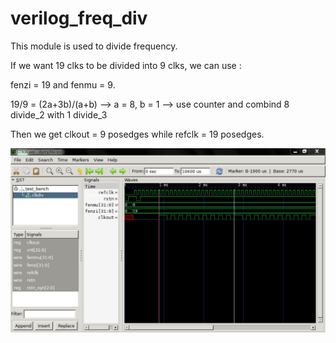 # verilog_freq_div

This module is used to divide frequency.

 If we want 19 clks to be divided into 9 clks, we can use : 

 fenzi = 19 and fenmu = 9.
 
 19/9 = (2a+3b)/(a+b) --> a = 8, b = 1 --> use counter and combind 8 divide_2 with 1 divide_3

 Then we get clkout = 9 posedges while refclk = 19 posedges. 

 ![image](https://github.com/KuiLiangLin/verilog_freq_div/blob/master/Waveform.JPG)
 